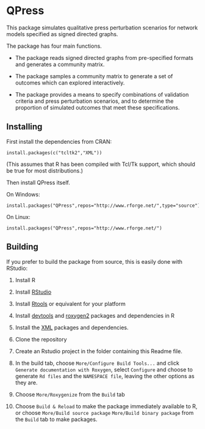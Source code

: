 # QPress

This package simulates qualitative press perturbation scenarios for network models
specified as signed directed graphs.

The package has four main functions.

* The package reads signed directed graphs from pre-specified formats
  and generates a community matrix.

* The package samples a community matrix to generate a set of outcomes
  which can explored interactively.

* The package provides a means to specify combinations of validation
  criteria and press perturbation scenarios, and to determine the
  proportion of simulated outcomes that meet these specifications.


## Installing

First install the dependencies from CRAN:

```{r}
install.packages(c("tcltk2","XML"))
```

(This assumes that R has been compiled with Tcl/Tk support, which should be true for most distributions.)

Then install QPress itself.

On Windows:
```{r}
install.packages("QPress",repos="http://www.rforge.net/",type="source")
```

On Linux:
```{r}
install.packages("QPress",repos="http://www.rforge.net/")
```

## Building

If you prefer to build the package from source, this is easily done with RStudio:

1. Install R

2. Install [RStudio](http://www.rstudio.com)

3. Install [Rtools](http://cran.r-project.org/bin/windows/Rtools/) or equivalent for your platform

4. Install [devtools](http://cran.r-project.org/bin/windows/Rtools/) and [roxygen2](http://cran.r-project.org/web/packages/roxygen2/index.html) packages and dependencies in R

5. Install the [XML](http://cran.r-project.org/web/packages/XML/index.html) packages and dependencies.

6. Clone the repository

7. Create an Rstudio project in the folder containing this Readme file.

8. In the build tab, choose `More/Configure Build Tools...` and click
`Generate documentation with Roxygen`, select `Configure` and choose to generate `Rd files` and the `NAMESPACE file`, leaving the other options as they are.

9. Choose `More/Roxygenize` from the `Build` tab

10. Choose `Build & Reload` to make the package immediately available to R, or choose `More/Build source package` `More/Build binary package` from the `Build` tab to make packages.

